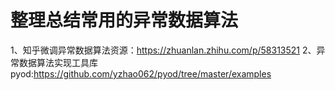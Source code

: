 # 整理总结常用的异常数据算法
1、知乎微调异常数据算法资源：https://zhuanlan.zhihu.com/p/58313521
2、异常数据算法实现工具库pyod:https://github.com/yzhao062/pyod/tree/master/examples
